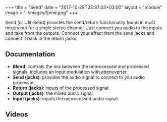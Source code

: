 +++
title = "Send"
date = "2017-10-28T22:37:03+03:00"
layout = "module"
image = "../images/Send.png"
+++

Send (or Util-Send) provides the send/return functionality found in most mixers but for a single stereo channel. Just connect you audio to the inputs and take from the outputs. Connect your effect from the send jacks and connect it back in the return jacks.

## Documentation

- **Blend**: controls the mix between the unprocessed and processed signals. Includes an input modulation with attenuverter.
- **Send (jacks)**: provides the audio signal to connect to you audio processor.
- **Return (jacks)**: inputs of the processed signal.
- **Output (jacks)**: the mixed audio signal.
- **Input (jacks)**: inputs the unprocessed audio signal.

## Videos

